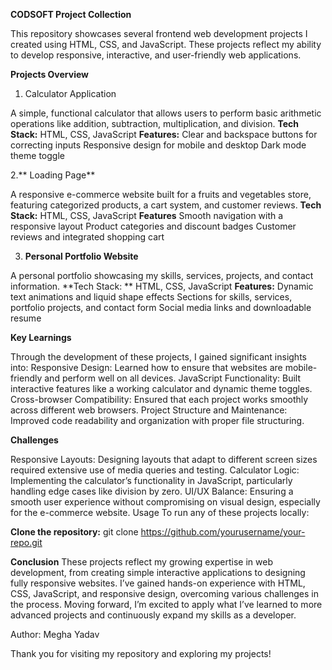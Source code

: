**CODSOFT Project Collection**


This repository showcases several frontend web development projects I created using HTML, CSS, and JavaScript. These projects reflect my ability to develop responsive, interactive, and user-friendly web applications.

**Projects Overview**
1. Calculator Application

A simple, functional calculator that allows users to perform basic arithmetic operations like addition, subtraction, multiplication, and division.
**Tech Stack:** HTML, CSS, JavaScript
**Features:**
Clear and backspace buttons for correcting inputs
Responsive design for mobile and desktop
Dark mode theme toggle

2.** Loading Page**

A responsive e-commerce website built for a fruits and vegetables store, featuring categorized products, a cart system, and customer reviews.
**Tech Stack:**
HTML, CSS, JavaScript
**Features**
Smooth navigation with a responsive layout
Product categories and discount badges
Customer reviews and integrated shopping cart

3. **Personal Portfolio Website**

A personal portfolio showcasing my skills, services, projects, and contact information.
**Tech Stack: **
HTML, CSS, JavaScript
**Features:**
Dynamic text animations and liquid shape effects
Sections for skills, services, portfolio projects, and contact form
Social media links and downloadable resume

**Key Learnings**

Through the development of these projects, I gained significant insights into:
Responsive Design: Learned how to ensure that websites are mobile-friendly and perform well on all devices.
JavaScript Functionality: Built interactive features like a working calculator and dynamic theme toggles.
Cross-browser Compatibility: Ensured that each project works smoothly across different web browsers.
Project Structure and Maintenance: Improved code readability and organization with proper file structuring.


**Challenges**

Responsive Layouts: Designing layouts that adapt to different screen sizes required extensive use of media queries and testing.
Calculator Logic: Implementing the calculator’s functionality in JavaScript, particularly handling edge cases like division by zero.
UI/UX Balance: Ensuring a smooth user experience without compromising on visual design, especially for the e-commerce website.
Usage
To run any of these projects locally:

**Clone the repository:**
git clone https://github.com/yourusername/your-repo.git


**Conclusion**
These projects reflect my growing expertise in web development, from creating simple interactive applications to designing fully responsive websites. I’ve gained hands-on experience with HTML, CSS, JavaScript, and responsive design, overcoming various challenges in the process. Moving forward, I’m excited to apply what I’ve learned to more advanced projects and continuously expand my skills as a developer.

Author: Megha Yadav

Thank you for visiting my repository and exploring my projects!

